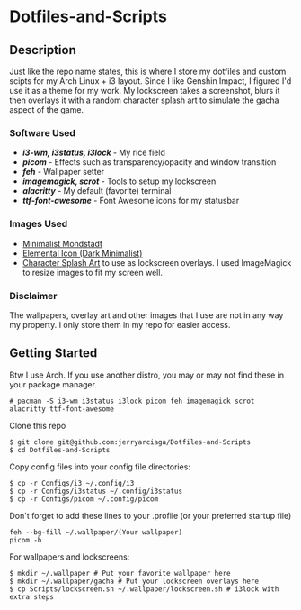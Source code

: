 # Dotfiles-and-Scripts

## Description
Just like the repo name states, this is where I store my dotfiles and custom scipts
for my Arch Linux + i3 layout. Since I like Genshin Impact, I figured I'd use it as
a theme for my work. My lockscreen takes a screenshot, blurs it then overlays it
with a random character splash art to simulate the gacha aspect of the game.

### Software Used
- ***i3-wm, i3status, i3lock*** - My rice field
- ***picom*** - Effects such as transparency/opacity and window transition
- ***feh*** - Wallpaper setter
- ***imagemagick, scrot*** - Tools to setup my lockscreen
- ***alacritty*** - My default (favorite) terminal
- ***ttf-font-awesome*** - Font Awesome icons for my statusbar

### Images Used
- [Minimalist Mondstadt](https://www.reddit.com/r/wallpaper/comments/pda3hx/3840_x_2160_genshin_impact_minimalism_landscape/)
- [Elemental Icon (Dark Minimalist)](https://www.reddit.com/r/Genshin_Impact/comments/jbextw/i_made_2_wallpapers_of_the_genshin_elements/)
- [Character Splash Art](https://genshin-impact.fandom.com/wiki/Genshin_Impact_Wiki)
to use as lockscreen overlays. I used ImageMagick to resize images to fit my screen well.

### Disclaimer
The wallpapers, overlay art and other images that I use are not in any way my property.
I only store them in my repo for easier access.

## Getting Started
Btw I use Arch. If you use another distro, you may or may not find these in your
package manager.
```
# pacman -S i3-wm i3status i3lock picom feh imagemagick scrot alacritty ttf-font-awesome
```
Clone this repo
```
$ git clone git@github.com:jerryarciaga/Dotfiles-and-Scripts
$ cd Dotfiles-and-Scripts
```
Copy config files into your config file directories:
```
$ cp -r Configs/i3 ~/.config/i3
$ cp -r Configs/i3status ~/.config/i3status
$ cp -r Configs/picom ~/.config/picom
```

Don't forget to add these lines to your .profile (or your preferred startup file)
```
feh --bg-fill ~/.wallpaper/(Your wallpaper)
picom -b
```

For wallpapers and lockscreens:
```
$ mkdir ~/.wallpaper # Put your favorite wallpaper here
$ mkdir ~/.wallpaper/gacha # Put your lockscreen overlays here
$ cp Scripts/lockscreen.sh ~/.wallpaper/lockscreen.sh # i3lock with extra steps
```

